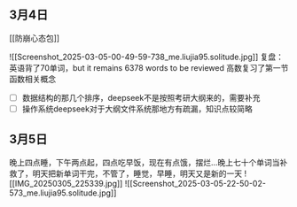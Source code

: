 ## 3月4日
[[防崩心态包]]

![[Screenshot_2025-03-05-00-49-59-738_me.liujia95.solitude.jpg]]
复盘：
英语背了70单词，but it remains 6378 words to be reviewed
高数复习了第一节函数相关概念
- [ ] 数据结构的那几个排序，deepseek不是按照考研大纲来的，需要补充
- [ ] 操作系统deepseek对于大纲文件系统那地方有疏漏，知识点较简略
## 3月5日
晚上四点睡，下午两点起，四点吃早饭，现在有点饿，摆烂...晚上七十个单词当补救了，明天把新单词干完，不管了，睡觉，早睡，明天又是新的一天
![[IMG_20250305_225339.jpg]]
![[Screenshot_2025-03-05-22-50-02-573_me.liujia95.solitude.jpg]]